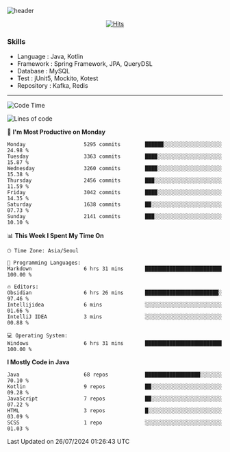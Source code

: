 <!-- Github Profile Readme로 프로필 꾸미기 : https://zzsza.github.io/development/2020/07/10/make-github-profile-readme/ -->

<!-- github theme -->
  <!-- 
    ![header](https://capsule-render.vercel.app/api?type=slice&color=e0f0e3&height=150&section=header&text=beasy&fontSize=45)
  -->
  ![header](https://capsule-render.vercel.app/api?type=soft&color=e0f0e3&height=150&section=header&text=Choi-YongSeok&fontSize=55&animation=twinkling)


<!-- hits count : https://hits.seeyoufarm.com/ -->
<div align=center>
    
  [![Hits](https://hits.seeyoufarm.com/api/count/incr/badge.svg?url=https%3A%2F%2Fgithub.com%2Fchoi-ys&count_bg=%2379C83D&title_bg=%23555555&icon=&icon_color=%23E7E7E7&title=hits&edge_flat=false)](https://hits.seeyoufarm.com)

</div>


<!-- Committed Top Lang -->
<div align=center>
</div>


### Skills
 - Language : Java, Kotlin
 - Framework : Spring Framework, JPA, QueryDSL
 - Database : MySQL
 - Test : jUnit5, Mockito, Kotest
 - Repository : Kafka, Redis

---

<!--START_SECTION:waka-->
![Code Time](http://img.shields.io/badge/Code%20Time-4%2C238%20hrs%2026%20mins-blue)

![Lines of code](https://img.shields.io/badge/From%20Hello%20World%20I%27ve%20Written-14.9%20million%20lines%20of%20code-blue)

📅 **I'm Most Productive on Monday** 

```text
Monday                   5295 commits        ██████░░░░░░░░░░░░░░░░░░░   24.98 % 
Tuesday                  3363 commits        ████░░░░░░░░░░░░░░░░░░░░░   15.87 % 
Wednesday                3260 commits        ████░░░░░░░░░░░░░░░░░░░░░   15.38 % 
Thursday                 2456 commits        ███░░░░░░░░░░░░░░░░░░░░░░   11.59 % 
Friday                   3042 commits        ████░░░░░░░░░░░░░░░░░░░░░   14.35 % 
Saturday                 1638 commits        ██░░░░░░░░░░░░░░░░░░░░░░░   07.73 % 
Sunday                   2141 commits        ███░░░░░░░░░░░░░░░░░░░░░░   10.10 % 
```


📊 **This Week I Spent My Time On** 

```text
🕑︎ Time Zone: Asia/Seoul

💬 Programming Languages: 
Markdown                 6 hrs 31 mins       █████████████████████████   100.00 % 

🔥 Editors: 
Obsidian                 6 hrs 26 mins       ████████████████████████░   97.46 % 
Intellijidea             6 mins              ░░░░░░░░░░░░░░░░░░░░░░░░░   01.66 % 
IntelliJ IDEA            3 mins              ░░░░░░░░░░░░░░░░░░░░░░░░░   00.88 % 

💻 Operating System: 
Windows                  6 hrs 31 mins       █████████████████████████   100.00 % 
```

**I Mostly Code in Java** 

```text
Java                     68 repos            ██████████████████░░░░░░░   70.10 % 
Kotlin                   9 repos             ██░░░░░░░░░░░░░░░░░░░░░░░   09.28 % 
JavaScript               7 repos             ██░░░░░░░░░░░░░░░░░░░░░░░   07.22 % 
HTML                     3 repos             █░░░░░░░░░░░░░░░░░░░░░░░░   03.09 % 
SCSS                     1 repo              ░░░░░░░░░░░░░░░░░░░░░░░░░   01.03 % 
```




 Last Updated on 26/07/2024 01:26:43 UTC
<!--END_SECTION:waka-->

<!-- 
![footer](https://capsule-render.vercel.app/api?section=footer&type=slice&color=e0f0e3)
-->

